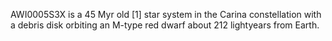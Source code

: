 AWI0005S3X is a 45 Myr old [1] star system in the Carina constellation with a debris disk orbiting an M-type red dwarf about 212 lightyears from Earth.
